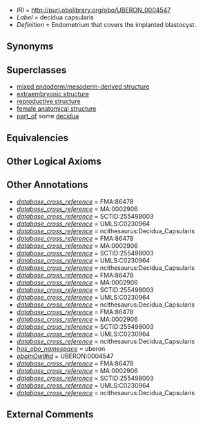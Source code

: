  * *IRI* = http://purl.obolibrary.org/obo/UBERON_0004547
 * *Label* = decidua capsularis
 * *Definition* = Endometrium that covers the implanted blastocyst.

## Synonyms


## Superclasses

 * [mixed endoderm/mesoderm-derived structure](../../UBERON/77/UBERON_0000077.md)
 * [extraembryonic structure](../../UBERON/78/UBERON_0000478.md)
 * [reproductive structure](../../UBERON/56/UBERON_0005156.md)
 * [female anatomical structure](../../UBERON/04/UBERON_0014404.md)
 * [part_of](../../BFO/50/BFO_0000050.md) some [decidua](../../UBERON/50/UBERON_0002450.md)

## Equivalencies


## Other Logical Axioms


## Other Annotations

 * *[database_cross_reference](../../ef/oboInOwl#hasDbXref.md)* = FMA:86478
 * *[database_cross_reference](../../ef/oboInOwl#hasDbXref.md)* = MA:0002906
 * *[database_cross_reference](../../ef/oboInOwl#hasDbXref.md)* = SCTID:255498003
 * *[database_cross_reference](../../ef/oboInOwl#hasDbXref.md)* = UMLS:C0230964
 * *[database_cross_reference](../../ef/oboInOwl#hasDbXref.md)* = ncithesaurus:Decidua_Capsularis
 * *[database_cross_reference](../../ef/oboInOwl#hasDbXref.md)* = FMA:86478
 * *[database_cross_reference](../../ef/oboInOwl#hasDbXref.md)* = MA:0002906
 * *[database_cross_reference](../../ef/oboInOwl#hasDbXref.md)* = SCTID:255498003
 * *[database_cross_reference](../../ef/oboInOwl#hasDbXref.md)* = UMLS:C0230964
 * *[database_cross_reference](../../ef/oboInOwl#hasDbXref.md)* = ncithesaurus:Decidua_Capsularis
 * *[database_cross_reference](../../ef/oboInOwl#hasDbXref.md)* = FMA:86478
 * *[database_cross_reference](../../ef/oboInOwl#hasDbXref.md)* = MA:0002906
 * *[database_cross_reference](../../ef/oboInOwl#hasDbXref.md)* = SCTID:255498003
 * *[database_cross_reference](../../ef/oboInOwl#hasDbXref.md)* = UMLS:C0230964
 * *[database_cross_reference](../../ef/oboInOwl#hasDbXref.md)* = ncithesaurus:Decidua_Capsularis
 * *[database_cross_reference](../../ef/oboInOwl#hasDbXref.md)* = FMA:86478
 * *[database_cross_reference](../../ef/oboInOwl#hasDbXref.md)* = MA:0002906
 * *[database_cross_reference](../../ef/oboInOwl#hasDbXref.md)* = SCTID:255498003
 * *[database_cross_reference](../../ef/oboInOwl#hasDbXref.md)* = UMLS:C0230964
 * *[database_cross_reference](../../ef/oboInOwl#hasDbXref.md)* = ncithesaurus:Decidua_Capsularis
 * *[has_obo_namespace](../../ce/oboInOwl#hasOBONamespace.md)* = uberon
 * *[oboInOwl#id](../../id/oboInOwl#id.md)* = UBERON:0004547
 * *[database_cross_reference](../../ef/oboInOwl#hasDbXref.md)* = FMA:86478
 * *[database_cross_reference](../../ef/oboInOwl#hasDbXref.md)* = MA:0002906
 * *[database_cross_reference](../../ef/oboInOwl#hasDbXref.md)* = SCTID:255498003
 * *[database_cross_reference](../../ef/oboInOwl#hasDbXref.md)* = UMLS:C0230964
 * *[database_cross_reference](../../ef/oboInOwl#hasDbXref.md)* = ncithesaurus:Decidua_Capsularis

## External Comments

